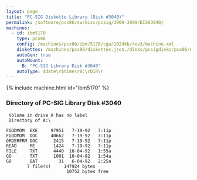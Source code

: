 ```yaml
---
layout: page
title: "PC-SIG Diskette Library (Disk #3040)"
permalink: /software/pcx86/sw/misc/pcsig/3000-3999/DISK3040/
machines:
  - id: ibm5170
    type: pcx86
    config: /machines/pcx86/ibm/5170/cga/1024kb/rev3/machine.xml
    diskettes: /machines/pcx86/diskettes.json,/disks/pcsigdisks/pcx86/diskettes.json
    autoGen: true
    autoMount:
      B: "PC-SIG Library Disk #3040"
    autoType: $date\r$time\rB:\rDIR\r
---
```


{% include machine.html id="ibm5170" %}

### Directory of PC-SIG Library Disk #3040

     Volume in drive A has no label
     Directory of A:\

    FGODMOM  EXE     97951   7-19-92   7:11p
    FGODMOM  DOC     40662   7-19-92   7:11p
    ORDERFRM DOC      2415   7-19-92   7:11p
    READ     ME       1424   7-19-92   7:11p
    FILE     TXT      4440  10-04-92   1:55a
    GO       TXT      1001  10-04-92   1:54a
    GO       BAT        31   6-04-92   2:25a
            7 file(s)     147924 bytes
                           10752 bytes free
